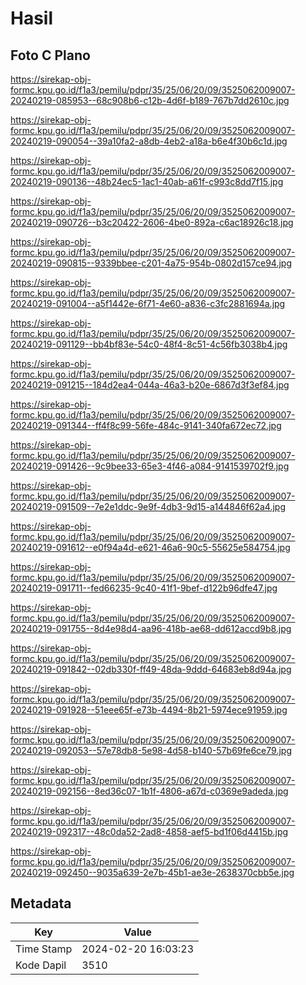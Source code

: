 # Hasil

## Foto C Plano

https://sirekap-obj-formc.kpu.go.id/f1a3/pemilu/pdpr/35/25/06/20/09/3525062009007-20240219-085953--68c908b6-c12b-4d6f-b189-767b7dd2610c.jpg

https://sirekap-obj-formc.kpu.go.id/f1a3/pemilu/pdpr/35/25/06/20/09/3525062009007-20240219-090054--39a10fa2-a8db-4eb2-a18a-b6e4f30b6c1d.jpg

https://sirekap-obj-formc.kpu.go.id/f1a3/pemilu/pdpr/35/25/06/20/09/3525062009007-20240219-090136--48b24ec5-1ac1-40ab-a61f-c993c8dd7f15.jpg

https://sirekap-obj-formc.kpu.go.id/f1a3/pemilu/pdpr/35/25/06/20/09/3525062009007-20240219-090726--b3c20422-2606-4be0-892a-c6ac18926c18.jpg

https://sirekap-obj-formc.kpu.go.id/f1a3/pemilu/pdpr/35/25/06/20/09/3525062009007-20240219-090815--9339bbee-c201-4a75-954b-0802d157ce94.jpg

https://sirekap-obj-formc.kpu.go.id/f1a3/pemilu/pdpr/35/25/06/20/09/3525062009007-20240219-091004--a5f1442e-6f71-4e60-a836-c3fc2881694a.jpg

https://sirekap-obj-formc.kpu.go.id/f1a3/pemilu/pdpr/35/25/06/20/09/3525062009007-20240219-091129--bb4bf83e-54c0-48f4-8c51-4c56fb3038b4.jpg

https://sirekap-obj-formc.kpu.go.id/f1a3/pemilu/pdpr/35/25/06/20/09/3525062009007-20240219-091215--184d2ea4-044a-46a3-b20e-6867d3f3ef84.jpg

https://sirekap-obj-formc.kpu.go.id/f1a3/pemilu/pdpr/35/25/06/20/09/3525062009007-20240219-091344--ff4f8c99-56fe-484c-9141-340fa672ec72.jpg

https://sirekap-obj-formc.kpu.go.id/f1a3/pemilu/pdpr/35/25/06/20/09/3525062009007-20240219-091426--9c9bee33-65e3-4f46-a084-9141539702f9.jpg

https://sirekap-obj-formc.kpu.go.id/f1a3/pemilu/pdpr/35/25/06/20/09/3525062009007-20240219-091509--7e2e1ddc-9e9f-4db3-9d15-a144846f62a4.jpg

https://sirekap-obj-formc.kpu.go.id/f1a3/pemilu/pdpr/35/25/06/20/09/3525062009007-20240219-091612--e0f94a4d-e621-46a6-90c5-55625e584754.jpg

https://sirekap-obj-formc.kpu.go.id/f1a3/pemilu/pdpr/35/25/06/20/09/3525062009007-20240219-091711--fed66235-9c40-41f1-9bef-d122b96dfe47.jpg

https://sirekap-obj-formc.kpu.go.id/f1a3/pemilu/pdpr/35/25/06/20/09/3525062009007-20240219-091755--8d4e98d4-aa96-418b-ae68-dd612accd9b8.jpg

https://sirekap-obj-formc.kpu.go.id/f1a3/pemilu/pdpr/35/25/06/20/09/3525062009007-20240219-091842--02db330f-ff49-48da-9ddd-64683eb8d94a.jpg

https://sirekap-obj-formc.kpu.go.id/f1a3/pemilu/pdpr/35/25/06/20/09/3525062009007-20240219-091928--51eee65f-e73b-4494-8b21-5974ece91959.jpg

https://sirekap-obj-formc.kpu.go.id/f1a3/pemilu/pdpr/35/25/06/20/09/3525062009007-20240219-092053--57e78db8-5e98-4d58-b140-57b69fe6ce79.jpg

https://sirekap-obj-formc.kpu.go.id/f1a3/pemilu/pdpr/35/25/06/20/09/3525062009007-20240219-092156--8ed36c07-1b1f-4806-a67d-c0369e9adeda.jpg

https://sirekap-obj-formc.kpu.go.id/f1a3/pemilu/pdpr/35/25/06/20/09/3525062009007-20240219-092317--48c0da52-2ad8-4858-aef5-bd1f06d4415b.jpg

https://sirekap-obj-formc.kpu.go.id/f1a3/pemilu/pdpr/35/25/06/20/09/3525062009007-20240219-092450--9035a639-2e7b-45b1-ae3e-2638370cbb5e.jpg


## Metadata

| Key        | Value               |
| ---------- | ------------------- |
| Time Stamp | 2024-02-20 16:03:23 |
| Kode Dapil | 3510                |




